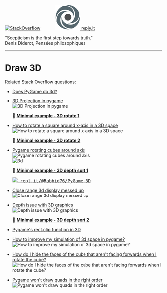 [![StackOverflow](https://stackexchange.com/users/flair/7322082.png)](https://stackoverflow.com/users/5577765/rabbid76?tab=profile) &nbsp;&nbsp;&nbsp;&nbsp;&nbsp;&nbsp;&nbsp;&nbsp;&nbsp;&nbsp; [![reply.it](../../resource/logo/Repl_it_logo_80.png) reply.it](https://repl.it/repls/folder/PyGame%20Examples)

"Scepticism is the first step towards truth."  
Denis Diderot, Pensées philosophiques

---

# Draw 3D

Related Stack Overflow questions:

- [Does PyGame do 3d?](https://stackoverflow.com/questions/4865636/does-pygame-do-3d/65618694#65618694)  

- [3D Projection in pygame](https://stackoverflow.com/questions/63944055/3d-projection-in-pygame/63944641#63944641)  
  ![3D Projection in pygame](https://i.stack.imgur.com/rsRSo.gif)

  :scroll: **[Minimal example - 3D rotate 1](../../examples/minimal_examples/pygame_minimal_3D_rotate_1.py)**

- [How to rotate a square around x-axis in a 3D space](https://stackoverflow.com/questions/63651594/how-to-rotate-a-square-around-x-axis-in-a-3d-space/63654537#63654537)  
  ![How to rotate a square around x-axis in a 3D space](https://i.stack.imgur.com/IZZjm.gif)

  :scroll: **[Minimal example - 3D rotate 2](../../examples/minimal_examples/pygame_minimal_3D_rotate_2.py)**

- [Pygame rotating cubes around axis](https://stackoverflow.com/questions/56285017/pygame-rotating-cubes-around-axis/56286203#56286203)  
  ![Pygame rotating cubes around axis](https://i.stack.imgur.com/uPxgF.gif)  
  ![3d](https://i.stack.imgur.com/4rFgh.gif)

  :scroll: **[Minimal example - 3D depth sort 1](../../examples/minimal_examples/pygame_minimal_3D_depth_sort_1.py)**

  <kbd>[![](https://i.stack.imgur.com/5jD0C.png) repl.it/@Rabbid76/PyGame-3D](https://replit.com/@Rabbid76/PyGame-3D#main.py)</kbd>

- [Close range 3d display messed up](https://stackoverflow.com/questions/60330496/close-range-3d-display-messed-up/60335112#60335112)  
  ![Close range 3d display messed up](https://i.stack.imgur.com/cD7t9.gif)
- [Depth issue with 3D graphics](https://stackoverflow.com/questions/59690079/depth-issue-with-3d-graphics/59692739#59692739)  
  ![Depth issue with 3D graphics](https://i.stack.imgur.com/bp3Dh.gif)

  :scroll: **[Minimal example - 3D depth sort 2](../../examples/minimal_examples/pygame_minimal_3D_depth_sort_2.py)**

- [Pygame's rect.clip function in 3D](https://stackoverflow.com/questions/56079522/pygames-rect-clip-function-in-3d/56080083#56080083)

- [How to improve my simulation of 3d space in pygame?](https://stackoverflow.com/questions/58674461/how-to-improve-my-simulation-of-3d-space-in-pygame/58675007#58675007)  
  ![How to improve my simulation of 3d space in pygame?](https://i.stack.imgur.com/Nwntm.gif)

- [How do I hide the faces of the cube that aren't facing forwards when I rotate the cube?](https://stackoverflow.com/questions/67127291/how-do-i-hide-the-faces-of-the-cube-that-arent-facing-forwards-when-i-rotate-th/67127462#67127462)  
  ![How do I hide the faces of the cube that aren't facing forwards when I rotate the cube?](https://i.stack.imgur.com/69sAB.gif)

- [Pygame won't draw quads in the right order](https://stackoverflow.com/questions/67143657/pygame-wont-draw-quads-in-the-right-order/67146073#67146073)  
  ![Pygame won't draw quads in the right order](https://i.stack.imgur.com/pKxTT.gif)
